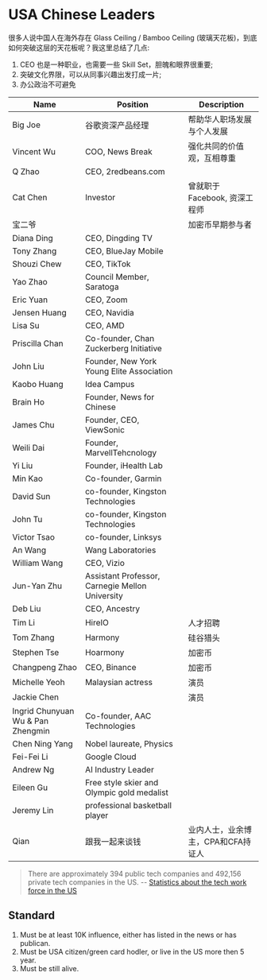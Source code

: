 # USA Chinese Leaders

很多人说中国人在海外存在 Glass Ceiling / Bamboo Ceiling (玻璃天花板)，到底如何突破这层的天花板呢？我这里总结了几点:

1. CEO 也是一种职业，也需要一些 Skill Set，胆魄和眼界很重要;
2. 突破文化界限，可以从同事兴趣出发打成一片;
3. 办公政治不可避免

| Name | Position | Description |
| --- | --- | --- |
| Big Joe | 谷歌资深产品经理 | 帮助华人职场发展与个人发展 |
| Vincent Wu | COO, News Break | 强化共同的价值观，互相尊重 |
| Q Zhao | CEO, 2redbeans.com | |
| Cat Chen | Investor | 曾就职于 Facebook, 资深工程师 |
| 宝二爷 | | 加密币早期参与者 |
| Diana Ding | CEO, Dingding TV | |
| Tony Zhang | CEO, BlueJay Mobile | |
| Shouzi Chew | CEO, TikTok | |
| Yao Zhao | Council Member, Saratoga | |
| Eric Yuan | CEO, Zoom | |
| Jensen Huang | CEO, Navidia ||
| Lisa Su | CEO, AMD ||
| Priscilla Chan | Co-founder, Chan Zuckerberg Initiative ||
| John Liu | Founder, New York Young Elite Association || 
| Kaobo Huang | Idea Campus ||
| Brain Ho | Founder, News for Chinese ||
| James Chu | Founder, CEO, ViewSonic ||
| Weili Dai | Founder, MarvellTehcnology ||
| Yi Liu | Founder, iHealth Lab ||
| Min Kao | Co-founder, Garmin ||
| David Sun | co-founder, Kingston Technologies ||
| John Tu | co-founder, Kingston Technologies ||
| Victor Tsao | co-founder, Linksys ||
| An Wang | Wang Laboratories ||
| William Wang | CEO, Vizio ||
| Jun-Yan Zhu | Assistant Professor, Carnegie Mellon University ||
| Deb Liu | CEO, Ancestry ||
| Tim Li | HireIO | 人才招聘 |
| Tom Zhang | Harmony | 硅谷猎头 |
| Stephen Tse | Hoarmony | 加密币 |
| Changpeng Zhao | CEO, Binance | 加密币 |
| Michelle Yeoh | Malaysian actress | 演员 |
| Jackie Chen | | 演员 |
| Ingrid Chunyuan Wu & Pan Zhengmin | Co-founder, AAC Technologies ||
| Chen Ning Yang | Nobel laureate, Physics ||
| Fei-Fei Li | Google Cloud ||
| Andrew Ng | AI Industry Leader ||
| Eileen Gu | Free style skier and Olympic gold medalist ||
| Jeremy Lin | professional basketball player ||
| Qian | 跟我一起来谈钱 | 业内人士，业余博主，CPA和CFA持证人 |

> There are approximately 394 public tech companies and 492,156 private tech companies in the US. 
> -- [Statistics about the tech work force in the US](https://askwonder.com/research/statistics-tech-work-force-us-employees-work-private-companies-public-companies-1rhgo54r5)

## Standard

1. Must be at least 10K influence, either has listed in the news or has publican.
2. Must be USA citizen/green card hodler, or live in the US more then 5 year.
3. Must be still alive.
